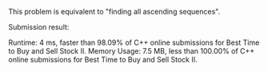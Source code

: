 This problem is equivalent to "finding all ascending sequences".

Submission result:

Runtime: 4 ms, faster than 98.09% of C++ online submissions for Best Time to Buy and Sell Stock II.
Memory Usage: 7.5 MB, less than 100.00% of C++ online submissions for Best Time to Buy and Sell Stock II.
